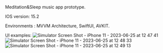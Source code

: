 Meditation&Sleep music app prototype.

IOS version: 15.2

Environments : MVVM Architecture, SwiftUI, AVKIT.

UI examples:
![Simulator Screen Shot - iPhone 11 - 2023-06-25 at 12 47 41](https://github.com/yOrlovX/SilentMoon/assets/61916414/281faaf5-e58d-4098-87ad-b8675601e7cd)
![Simulator Screen Shot - iPhone 11 - 2023-06-25 at 12 48 33](https://github.com/yOrlovX/SilentMoon/assets/61916414/72739ad2-99ba-4a53-b6bc-6c024dcf61ca)
![Simulator Screen Shot - iPhone 11 - 2023-06-25 at 12 49 13](https://github.com/yOrlovX/SilentMoon/assets/61916414/fbbf8b85-75f4-40ba-aafa-af6acdff66ea)
